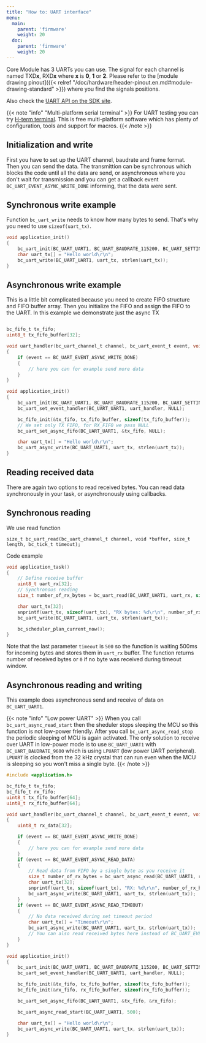```yaml
---
title: "How to: UART interface"
menu:
  main:
    parent: 'firmware'
    weight: 20
  doc:
    parent: 'firmware'
    weight: 20
---
```


Core Module has 3 UARTs you can use. The signal for each channel is named TXD**x**, RXD**x** where **x** is **0**, **1** or **2**. Please refer to the [module drawing pinout]({{< relref "/doc/hardware/header-pinout.en.md#module-drawing-standard" >}}) where you find the signals positions.

Also check the [UART API on the SDK site](http://sdk.bigclown.com/group__bc__uart.html).

{{< note "info" "Multi-platform serial terminal" >}}
For UART testing you can try [H-term terminal](http://www.der-hammer.info/terminal/). This is free multi-platform software which has plenty of configuration, tools and support for macros.
{{< /note >}}

## Initialization and write

First you have to set up the UART channel, baudrate and frame format. Then you can send the data. The transmittion can be synchronous which blocks the code until all the data are send, or asynchronous where you don't wait for transmission and you can get a callback event `BC_UART_EVENT_ASYNC_WRITE_DONE` informing, that the data were sent.

## Synchronous write example

Function `bc_uart_write` needs to know how many bytes to send. That's why you need to use `sizeof(uart_tx)`.

```c
void application_init()
{
    bc_uart_init(BC_UART_UART1, BC_UART_BAUDRATE_115200, BC_UART_SETTING_8N1);
    char uart_tx[] = "Hello world\r\n";
    bc_uart_write(BC_UART_UART1, uart_tx, strlen(uart_tx));
}
```

## Asynchronous write example

This is a little bit complicated because you need to create FIFO structure and FIFO buffer array. Then you initialize the FIFO and assign the FIFO to the UART. In this example we demonstrate just the async TX

```c

bc_fifo_t tx_fifo;
uint8_t tx_fifo_buffer[32];

void uart_handler(bc_uart_channel_t channel, bc_uart_event_t event, void *param)
{
    if (event == BC_UART_EVENT_ASYNC_WRITE_DONE)
    {
        // here you can for example send more data
    }
}

void application_init()
{
    bc_uart_init(BC_UART_UART1, BC_UART_BAUDRATE_115200, BC_UART_SETTING_8N1);
    bc_uart_set_event_handler(BC_UART_UART1, uart_handler, NULL);

    bc_fifo_init(&tx_fifo, tx_fifo_buffer, sizeof(tx_fifo_buffer));
    // We set only TX FIFO, for RX_FIFO we pass NULL
    bc_uart_set_async_fifo(BC_UART_UART1, &tx_fifo, NULL);

    char uart_tx[] = "Hello world\r\n";
    bc_uart_async_write(BC_UART_UART1, uart_tx, strlen(uart_tx));
}
```

## Reading received data

There are again two options to read received bytes. You can read data synchronously in your task, or asynchronously using callbacks.

## Synchronous reading

We use read function

`size_t bc_uart_read(bc_uart_channel_t channel, void *buffer, size_t length, bc_tick_t timeout);`

Code example

```c
void application_task()
{
    // Define receive buffer
    uint8_t uart_rx[32];
    // Synchronous reading
    size_t number_of_rx_bytes = bc_uart_read(BC_UART_UART1, uart_rx, sizeof(uart_rx), 500);

    char uart_tx[32];
    snprintf(uart_tx, sizeof(uart_tx), "RX bytes: %d\r\n", number_of_rx_bytes);
    bc_uart_write(BC_UART_UART1, uart_tx, strlen(uart_tx));

    bc_scheduler_plan_current_now();
}
```

Note that the last parameter `timeout` is `500` so the function is waiting 500ms for incoming bytes and stores them in `uart_rx` buffer. The function returns number of received bytes or `0` if no byte was received during timeout window.

## Asynchronous reading and writing

This example does asynchronous send and receive of data on `BC_UART_UART1`.

{{< note "info" "Low power UART" >}}
When you call `bc_uart_async_read_start` then the sheduler stops sleeping the MCU so this function is not low-power friendly. After you call `bc_uart_async_read_stop` the periodic sleeping of MCU is again activated. The only solution to receive over UART in low-power mode is to use `BC_UART_UART1` with `BC_UART_BAUDRATE_9600` which is using `LPUART` (low power UART peripheral). `LPUART` is clocked from the 32 kHz crystal that can run even when the MCU is sleeping so you won't miss a single byte.
{{< /note >}}

```c
#include <application.h>

bc_fifo_t tx_fifo;
bc_fifo_t rx_fifo;
uint8_t tx_fifo_buffer[64];
uint8_t rx_fifo_buffer[64];

void uart_handler(bc_uart_channel_t channel, bc_uart_event_t event, void *param)
{
    uint8_t rx_data[32];

    if (event == BC_UART_EVENT_ASYNC_WRITE_DONE)
    {
        // here you can for example send more data
    }
    if (event == BC_UART_EVENT_ASYNC_READ_DATA)
    {
        // Read data from FIFO by a single byte as you receive it
        size_t number_of_rx_bytes = bc_uart_async_read(BC_UART_UART1, rx_data, sizeof(rx_data));
        char uart_tx[32];
        snprintf(uart_tx, sizeof(uart_tx), "RX: %d\r\n", number_of_rx_bytes);
        bc_uart_async_write(BC_UART_UART1, uart_tx, strlen(uart_tx));
    }
    if (event == BC_UART_EVENT_ASYNC_READ_TIMEOUT)
    {
        // No data received during set timeout period
        char uart_tx[] = "Timeout\r\n";
        bc_uart_async_write(BC_UART_UART1, uart_tx, strlen(uart_tx));
        // You can also read received bytes here instead of BC_UART_EVENT_ASYNC_READ_DATA
    }
}

void application_init()
{
    bc_uart_init(BC_UART_UART1, BC_UART_BAUDRATE_115200, BC_UART_SETTING_8N1);
    bc_uart_set_event_handler(BC_UART_UART1, uart_handler, NULL);

    bc_fifo_init(&tx_fifo, tx_fifo_buffer, sizeof(tx_fifo_buffer));
    bc_fifo_init(&rx_fifo, rx_fifo_buffer, sizeof(rx_fifo_buffer));

    bc_uart_set_async_fifo(BC_UART_UART1, &tx_fifo, &rx_fifo);

    bc_uart_async_read_start(BC_UART_UART1, 500);

    char uart_tx[] = "Hello world\r\n";
    bc_uart_async_write(BC_UART_UART1, uart_tx, strlen(uart_tx));
}
```
